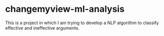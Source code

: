 # changemyview-ml-analysis
This is a project in which I am trying to develop a NLP algorithm to classify effective and ineffective arguments.
